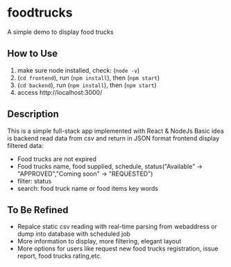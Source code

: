 # foodtrucks
A simple demo to display food trucks

## How to Use
1. make sure node installed, check: (```node -v```)
2. (```cd frontend```), run (```npm install```), then (```npm start```)
3. (```cd backend```), run (```npm install```), then (```npm start```)
4. access http://localhost:3000/

## Description
This is a simple full-stack app implemented with React & NodeJs
Basic idea is backend read data from csv and return in JSON format
frontend display filtered data:
* Food trucks are not expired
* Food trucks name, food supplied, schedule, status("Available" -> "APPROVED","Coming soon" -> "REQUESTED")
* filter: status
* search: food truck name or food items key words

## To Be Refined
* Repalce static csv reading with real-time parsing from webaddress or dump into database with scheduled job
* More information to display, more filtering, elegant layout
* More options for users like request new food trucks registration, issue report, food trucks rating,etc.
